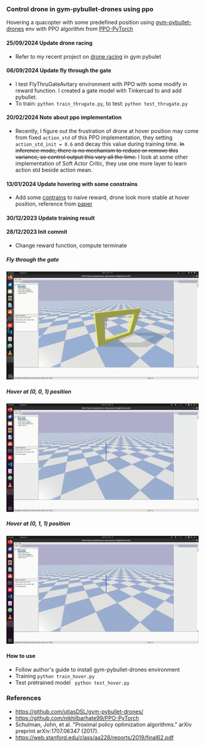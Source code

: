 ### Control drone in gym-pybullet-drones using ppo
Hovering a quacopter with some predefined position using [gym-pybullet-drones](https://github.com/utiasDSL/gym-pybullet-drones/) env with PPO algorithm from [PPO-PyTorch](https://github.com/nikhilbarhate99/PPO-PyTorch)
#### 25/09/2024 Update drone racing
* Refer to my recent project on [drone racing](https://github.com/phuongboi/drone-control-using-reinforcement-learning) in gym pybulet
#### 06/09/2024 Update fly through the gate
* I test FlyThruGateAvitary environment with PPO with some modify in reward function. I created a gate model with Tinkercad to and add pybullet.
* To train: `python train_thrugate.py`, to test: `python test_thrugate.py`
#### 20/02/2024 Note about ppo implementation
* Recently, I figure out the frustration of drone at hover position may come from fixed `action_std` of this PPO implementation, they setting `action_std_init = 0.6` and decay this value during training time. ~~In inference mode, there is no mechanism to reduce or remove this variance, so control output this vary all the time.~~ I look at some other implementation of Soft Actor Critic, they use one more layer to learn action std beside action mean.
#### 13/01/2024 Update hovering with some constrains
* Add some [contrains](https://github.com/phuongboi/drone-control-using-reinforcement-learning/blob/da52ed17e0bc1923a1f0eb7d7d2cecdf01aec4f9/gym_pybullet_drones/envs/HoverAviary.py#L88) to naive reward, drone look more stable at hover position, reference from [paper](https://web.stanford.edu/class/aa228/reports/2019/final62.pdf)
#### 30/12/2023 Update training result
#### 28/12/2023 Init commit
* Change reward function, compute terminate
##### Fly through the gate

![alt text](https://github.com/phuongboi/drone-control-using-reinforcement-learning/blob/main/results/fly_gate.gif)

##### Hover at (0, 0, 1) position

![alt text](https://github.com/phuongboi/drone-control-using-reinforcement-learning/blob/main/results/202312301540.gif)
##### Hover at (0, 1, 1) position

![alt text](https://github.com/phuongboi/drone-control-using-reinforcement-learning/blob/main/results/202312301513.gif)

#### How to use
* Follow author's guide to install gym-pybullet-drones environment
* Training `python train_hover.py`
* Test pretrained model ` python test_hover.py`

### References
* https://github.com/utiasDSL/gym-pybullet-drones/
* https://github.com/nikhilbarhate99/PPO-PyTorch
* Schulman, John, et al. "Proximal policy optimization algorithms." arXiv preprint arXiv:1707.06347 (2017).
* https://web.stanford.edu/class/aa228/reports/2019/final62.pdf
